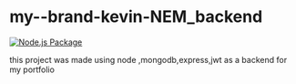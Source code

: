 # my--brand-kevin-NEM_backend
[![Node.js Package](https://github.com/Kevin-ishimwe/my--brand-kevin-NEM_backend/actions/workflows/node-js.yml/badge.svg)](https://github.com/Kevin-ishimwe/my--brand-kevin-NEM_backend/actions/workflows/node-js.yml)

this project was made using node ,mongodb,express,jwt 
as a backend for my portfolio 
